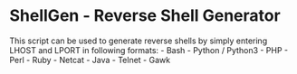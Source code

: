 # ShellGen - Reverse Shell Generator

This script can be used to generate reverse shells by simply entering LHOST and LPORT in following formats:
    - Bash
    - Python / Python3
    - PHP
    - Perl
    - Ruby
    - Netcat
    - Java
    - Telnet
    - Gawk
